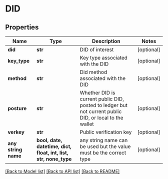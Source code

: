 # DID


## Properties
Name | Type | Description | Notes
------------ | ------------- | ------------- | -------------
**did** | **str** | DID of interest | [optional] 
**key_type** | **str** | Key type associated with the DID | [optional] 
**method** | **str** | Did method associated with the DID | [optional] 
**posture** | **str** | Whether DID is current public DID, posted to ledger but not current public DID, or local to the wallet | [optional] 
**verkey** | **str** | Public verification key | [optional] 
**any string name** | **bool, date, datetime, dict, float, int, list, str, none_type** | any string name can be used but the value must be the correct type | [optional]

[[Back to Model list]](../README.md#documentation-for-models) [[Back to API list]](../README.md#documentation-for-api-endpoints) [[Back to README]](../README.md)


